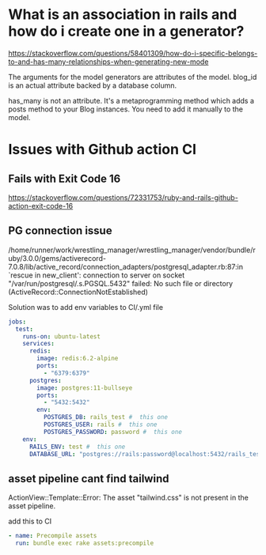 # What is an association in rails and how do i create one in a generator?

https://stackoverflow.com/questions/58401309/how-do-i-specific-belongs-to-and-has-many-relationships-when-generating-new-mode

The arguments for the model generators are attributes of the model. blog_id is an actual attribute backed by a database column.

has_many is not an attribute. It's a metaprogramming method which adds a posts method to your Blog instances. You need to add it manually to the model.

# Issues with Github action CI

## Fails with Exit Code 16

https://stackoverflow.com/questions/72331753/ruby-and-rails-github-action-exit-code-16

## PG connection issue

/home/runner/work/wrestling_manager/wrestling_manager/vendor/bundle/ruby/3.0.0/gems/activerecord-7.0.8/lib/active_record/connection_adapters/postgresql_adapter.rb:87:in `rescue in new_client': connection to server on socket "/var/run/postgresql/.s.PGSQL.5432" failed: No such file or directory (ActiveRecord::ConnectionNotEstablished)

Solution was to add env variables to CI/.yml file

```yml
jobs:
  test:
    runs-on: ubuntu-latest
    services:
      redis:
        image: redis:6.2-alpine
        ports:
          - "6379:6379"
      postgres:
        image: postgres:11-bullseye
        ports:
          - "5432:5432"
        env:
          POSTGRES_DB: rails_test #  this one
          POSTGRES_USER: rails #  this one
          POSTGRES_PASSWORD: password #  this one
    env:
      RAILS_ENV: test #  this one
      DATABASE_URL: "postgres://rails:password@localhost:5432/rails_test" #  this one
```

## asset pipeline cant find tailwind

ActionView::Template::Error: The asset "tailwind.css" is not present in the asset pipeline.

add this to CI

```yml
- name: Precompile assets
  run: bundle exec rake assets:precompile
```
